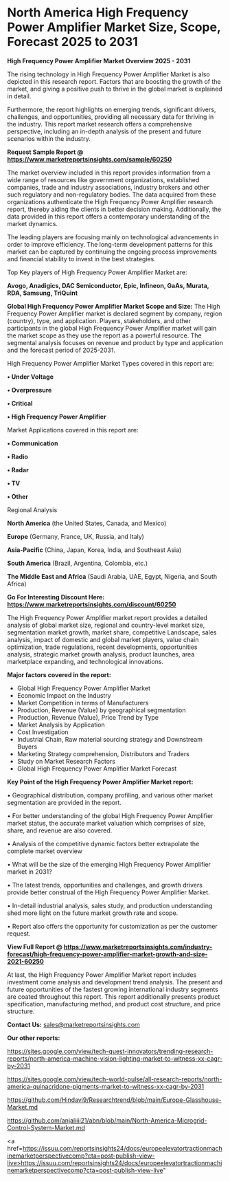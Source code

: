 # North America High Frequency Power Amplifier Market Size, Scope, Forecast 2025 to 2031

<Strong> High Frequency Power Amplifier Market Overview 2025 - 2031</strong>

The rising technology in High Frequency Power Amplifier Market is also depicted in this research report. Factors that are boosting the growth of the market, and giving a positive push to thrive in the global market is explained in detail.

Furthermore, the report highlights on emerging trends, significant drivers, challenges, and opportunities, providing all necessary data for thriving in the industry. This report market research offers a comprehensive perspective, including an in-depth analysis of the present and future scenarios within the industry.

<strong>Request Sample Report @ <a href=https://www.marketreportsinsights.com/sample/60250>https://www.marketreportsinsights.com/sample/60250</a></strong>

The market overview included in this report provides information from a wide range of resources like government organizations, established companies, trade and industry associations, industry brokers and other such regulatory and non-regulatory bodies. The data acquired from these organizations authenticate the High Frequency Power Amplifier research report, thereby aiding the clients in better decision making. Additionally, the data provided in this report offers a contemporary understanding of the market dynamics.

The leading players are focusing mainly on technological advancements in order to improve efficiency. The long-term development patterns for this market can be captured by continuing the ongoing process improvements and financial stability to invest in the best strategies.

Top Key players of High Frequency Power Amplifier Market are:

<strong>Avogo, Anadigics, DAC Semiconductor, Epic, Infineon, GaAs, Murata, RDA, Samsung, TriQuint</strong>

<strong><b>Global High Frequency Power Amplifier Market Scope and Size:</b></strong>
The High Frequency Power Amplifier market is declared segment by company, region (country), type, and application. Players, stakeholders, and other participants in the global High Frequency Power Amplifier market will gain the market scope as they use the report as a powerful resource. The segmental analysis focuses on revenue and product by type and application and the forecast period of 2025-2031.

High Frequency Power Amplifier Market Types covered in this report are:

<strong>• Under Voltage

• Overpressure

• Critical

• High Frequency Power Amplifier</strong>

Market Applications covered in this report are:

<strong>• Communication

• Radio

• Radar

• TV

• Other</strong> 

Regional Analysis

<strong>North America</strong> (the United States, Canada, and Mexico)

<strong>Europe</strong> (Germany, France, UK, Russia, and Italy)

<strong>Asia-Pacific</strong> (China, Japan, Korea, India, and Southeast Asia)

<strong>South America</strong> (Brazil, Argentina, Colombia, etc.)

<strong>The Middle East and Africa</strong> (Saudi Arabia, UAE, Egypt, Nigeria, and South Africa)

<strong>Go For Interesting Discount Here: <a href=https://www.marketreportsinsights.com/discount/60250>https://www.marketreportsinsights.com/discount/60250</a></strong>

The High Frequency Power Amplifier market report provides a detailed analysis of global market size, regional and country-level market size, segmentation market growth, market share, competitive Landscape, sales analysis, impact of domestic and global market players, value chain optimization, trade regulations, recent developments, opportunities analysis, strategic market growth analysis, product launches, area marketplace expanding, and technological innovations.

<strong><b>Major factors covered in the report:</b></strong>
<ul>
  <li>Global High Frequency Power Amplifier Market </li>
  <li>Economic Impact on the Industry</li>
  <li>Market Competition in terms of Manufacturers</li>
  <li>Production, Revenue (Value) by geographical segmentation</li>
  <li>Production, Revenue (Value), Price Trend by Type</li>
  <li>Market Analysis by Application</li>
  <li>Cost Investigation</li>
  <li>Industrial Chain, Raw material sourcing strategy and Downstream Buyers</li>
  <li>Marketing Strategy comprehension, Distributors and Traders</li>
  <li>Study on Market Research Factors</li>
  <li>Global High Frequency Power Amplifier Market Forecast</li>
</ul>

<strong><b>Key Point of the High Frequency Power Amplifier Market report:</b></strong>

• Geographical distribution, company profiling, and various other market segmentation are provided in the report.

• For better understanding of the global High Frequency Power Amplifier market status, the accurate market valuation which comprises of size, share, and revenue are also covered.

• Analysis of the competitive dynamic factors better extrapolate the complete market overview

• What will be the size of the emerging High Frequency Power Amplifier market in 2031?

• The latest trends, opportunities and challenges, and growth drivers provide better construal of the High Frequency Power Amplifier Market.

• In-detail industrial analysis, sales study, and production understanding shed more light on the future market growth rate and scope.

• Report also offers the opportunity for customization as per the customer request.

<strong><b>View Full Report @ <a href=https://www.marketreportsinsights.com/industry-forecast/high-frequency-power-amplifier-market-growth-and-size-2021-60250>https://www.marketreportsinsights.com/industry-forecast/high-frequency-power-amplifier-market-growth-and-size-2021-60250</a></b></strong>


At last, the High Frequency Power Amplifier Market report includes investment come analysis and development trend analysis. The present and future opportunities of the fastest growing international industry segments are coated throughout this report. This report additionally presents product specification, manufacturing method, and product cost structure, and price structure.

<strong>Contact Us:</strong>
sales@marketreportsinsights.com

<strong>Our other reports:</strong>

<a href=https://sites.google.com/view/tech-quest-innovators/trending-research-reports/north-america-machine-vision-lighting-market-to-witness-xx-cagr-by-2031>https://sites.google.com/view/tech-quest-innovators/trending-research-reports/north-america-machine-vision-lighting-market-to-witness-xx-cagr-by-2031</a>

<a href=https://sites.google.com/view/tech-world-pulse/all-research-reports/north-america-quinacridone-pigments-market-to-witness-xx-cagr-by-2031>https://sites.google.com/view/tech-world-pulse/all-research-reports/north-america-quinacridone-pigments-market-to-witness-xx-cagr-by-2031</a>

<a href=https://github.com/Hindavi9/Researchtrend/blob/main/Europe-Glasshouse-Market.md>https://github.com/Hindavi9/Researchtrend/blob/main/Europe-Glasshouse-Market.md</a>

<a href=https://github.com/anjaliiii21/abn/blob/main/North-America-Microgrid-Control-System-Market.md>https://github.com/anjaliiii21/abn/blob/main/North-America-Microgrid-Control-System-Market.md</a>

<a href=https://issuu.com/reportsinsights24/docs/europeelevatortractionmachinemarketperspectivecomp?cta=post-publish-view-live>https://issuu.com/reportsinsights24/docs/europeelevatortractionmachinemarketperspectivecomp?cta=post-publish-view-live</a>"
